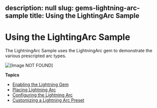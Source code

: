 description: null
slug: gems-lightning-arc-sample
title: Using the LightingArc Sample
---
# Using the LightingArc Sample<a name="gems-lightning-arc-sample"></a>

The LightningArc Sample uses the LightningArc gem to demonstrate the various prescripted arc types\.

![\[Image NOT FOUND\]](/images/shared-gem-sample-lightning-arc-example-animation.gif)

**Topics**
+ [Enabling the Lightning Gem](gems-system-gem-lightning-arc-enabling.md)
+ [Placing Lightning Arc](gems-system-gem-lightning-arc-placing.md)
+ [Configuring the Lightning Arc](gems-system-gem-lightning-arc-configuring.md)
+ [Customizing a Lightning Arc Preset](gems-system-gem-lightning-arc-presets.md)